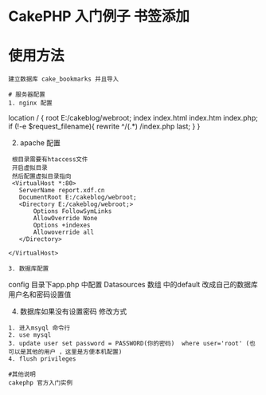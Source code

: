 # CakePHP 入门例子  书签添加

# 使用方法 
````
建立数据库 cake_bookmarks 并且导入

# 服务器配置
1. nginx 配置
````
location / {
 root  E:/cakeblog/webroot;
 index  index.html index.htm index.php;
 if (!-e $request_filename){
 	rewrite ^/(.*) /index.php last;
 }
}
 
 2. apache 配置
 ````
  根目录需要有htaccess文件
  开启虚拟目录
  然后配置虚拟目录指向
  <VirtualHost *:80>
    ServerName report.xdf.cn
    DocumentRoot E:/cakeblog/webroot;
    <Directory E:/cakeblog/webroot;> 
        Options FollowSymLinks 
        AllowOverride None
        Options +indexes
        Allowoverride all
    </Directory> 
    
</VirtualHost>
  
3. 数据库配置
````
config 目录下app.php  中配置 Datasources 数组 中的default 改成自己的数据库用户名和密码设置值

4. 数据库如果没有设置密码 修改方式 
````
1. 进入msyql 命令行
2. use mysql 
3. update user set password = PASSWORD(你的密码)  where user='root' (也可以是其他的用户 ，这里是方便本机配置)
4. flush privileges
 
#其他说明  
cakephp 官方入门实例


